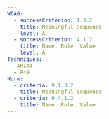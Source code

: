 ```yaml
---
WCAG:
  - successCriterion: 1.3.2
    title: Meaningful Sequence
    level: A
  - successCriterion: 4.1.2
    title: Name, Role, Value
    level: A
Techniques:
  -ARIA4
  - F49
Norm:
  - criteria: 9.1.3.2
    title: Meaningful Sequence
  - criteria: 9.4.1.2
    title: Name, Role, Value
---
```


